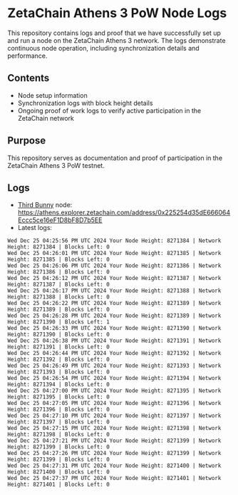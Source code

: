 # ZetaChain Athens 3 PoW Node Logs
This repository contains logs and proof that we have successfully set up and run a node on the ZetaChain Athens 3 network. The logs demonstrate continuous node operation, including synchronization details and performance.

## Contents
- Node setup information
- Synchronization logs with block height details
- Ongoing proof of work logs to verify active participation in the ZetaChain network

## Purpose
This repository serves as documentation and proof of participation in the ZetaChain Athens 3 PoW testnet.

## Logs

- [Third Bunny](https://thirdbunny.xyz/) node: https://athens.explorer.zetachain.com/address/0x225254d35dE666064Eccc5ce16eF1D8bF8D7b5EE
- Latest logs:
```
Wed Dec 25 04:25:56 PM UTC 2024 Your Node Height: 8271384 | Network Height: 8271384 | Blocks Left: 0
Wed Dec 25 04:26:01 PM UTC 2024 Your Node Height: 8271385 | Network Height: 8271385 | Blocks Left: 0
Wed Dec 25 04:26:06 PM UTC 2024 Your Node Height: 8271386 | Network Height: 8271386 | Blocks Left: 0
Wed Dec 25 04:26:12 PM UTC 2024 Your Node Height: 8271387 | Network Height: 8271387 | Blocks Left: 0
Wed Dec 25 04:26:17 PM UTC 2024 Your Node Height: 8271388 | Network Height: 8271388 | Blocks Left: 0
Wed Dec 25 04:26:22 PM UTC 2024 Your Node Height: 8271389 | Network Height: 8271389 | Blocks Left: 0
Wed Dec 25 04:26:28 PM UTC 2024 Your Node Height: 8271389 | Network Height: 8271390 | Blocks Left: 1
Wed Dec 25 04:26:33 PM UTC 2024 Your Node Height: 8271390 | Network Height: 8271390 | Blocks Left: 0
Wed Dec 25 04:26:38 PM UTC 2024 Your Node Height: 8271391 | Network Height: 8271391 | Blocks Left: 0
Wed Dec 25 04:26:44 PM UTC 2024 Your Node Height: 8271392 | Network Height: 8271392 | Blocks Left: 0
Wed Dec 25 04:26:49 PM UTC 2024 Your Node Height: 8271393 | Network Height: 8271393 | Blocks Left: 0
Wed Dec 25 04:26:54 PM UTC 2024 Your Node Height: 8271394 | Network Height: 8271394 | Blocks Left: 0
Wed Dec 25 04:27:00 PM UTC 2024 Your Node Height: 8271395 | Network Height: 8271395 | Blocks Left: 0
Wed Dec 25 04:27:05 PM UTC 2024 Your Node Height: 8271396 | Network Height: 8271396 | Blocks Left: 0
Wed Dec 25 04:27:10 PM UTC 2024 Your Node Height: 8271397 | Network Height: 8271397 | Blocks Left: 0
Wed Dec 25 04:27:15 PM UTC 2024 Your Node Height: 8271398 | Network Height: 8271398 | Blocks Left: 0
Wed Dec 25 04:27:21 PM UTC 2024 Your Node Height: 8271399 | Network Height: 8271399 | Blocks Left: 0
Wed Dec 25 04:27:26 PM UTC 2024 Your Node Height: 8271399 | Network Height: 8271399 | Blocks Left: 0
Wed Dec 25 04:27:31 PM UTC 2024 Your Node Height: 8271400 | Network Height: 8271400 | Blocks Left: 0
Wed Dec 25 04:27:37 PM UTC 2024 Your Node Height: 8271401 | Network Height: 8271401 | Blocks Left: 0
```
